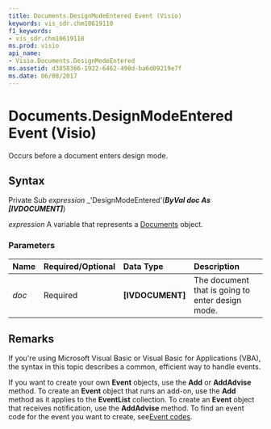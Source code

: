 ```yaml
---
title: Documents.DesignModeEntered Event (Visio)
keywords: vis_sdr.chm10619110
f1_keywords:
- vis_sdr.chm10619110
ms.prod: visio
api_name:
- Visio.Documents.DesignModeEntered
ms.assetid: d3858366-1922-6462-498d-ba6d09219e7f
ms.date: 06/08/2017
---
```



# Documents.DesignModeEntered Event (Visio)

Occurs before a document enters design mode.


## Syntax

Private Sub  _expression_ _'DesignModeEntered'(**_ByVal doc As [IVDOCUMENT]_**)

 _expression_ A variable that represents a [Documents](./Visio.Documents.md) object.


### Parameters



|**Name**|**Required/Optional**|**Data Type**|**Description**|
|:-----|:-----|:-----|:-----|
| _doc_|Required| **[IVDOCUMENT]**|The document that is going to enter design mode.|

## Remarks

If you're using Microsoft Visual Basic or Visual Basic for Applications (VBA), the syntax in this topic describes a common, efficient way to handle events.

If you want to create your own  **Event** objects, use the **Add** or **AddAdvise** method. To create an **Event** object that runs an add-on, use the **Add** method as it applies to the **EventList** collection. To create an **Event** object that receives notification, use the **AddAdvise** method. To find an event code for the event you want to create, see[Event codes](../visio/Concepts/event-codesvisio.md).


